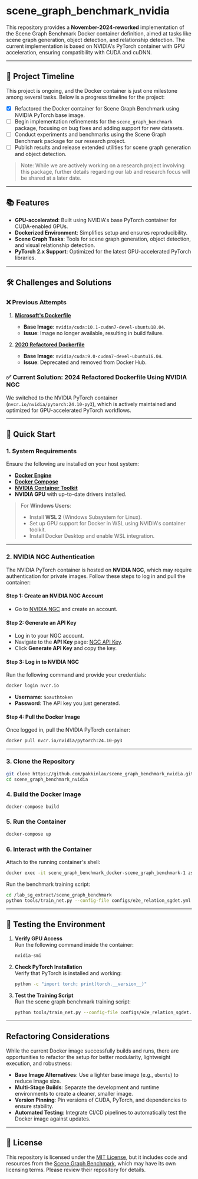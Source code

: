 # scene_graph_benchmark_nvidia

This repository provides a **November-2024-reworked** implementation of the Scene Graph Benchmark Docker container definition, aimed at tasks like scene graph generation, object detection, and relationship detection. The current implementation is based on NVIDIA's PyTorch container with GPU acceleration, ensuring compatibility with CUDA and cuDNN.

---

## 📅 Project Timeline

This project is ongoing, and the Docker container is just one milestone among several tasks. Below is a progress timeline for the project:

- [x] Refactored the Docker container for Scene Graph Benchmark using NVIDIA PyTorch base image.  
- [ ] Begin implementation refinements for the `scene_graph_benchmark` package, focusing on bug fixes and adding support for new datasets.  
- [ ] Conduct experiments and benchmarks using the Scene Graph Benchmark package for our research project.  
- [ ] Publish results and release extended utilities for scene graph generation and object detection.  

> Note: While we are actively working on a research project involving this package, further details regarding our lab and research focus will be shared at a later date.

---

## 📚 Features

- **GPU-accelerated**: Built using NVIDIA's base PyTorch container for CUDA-enabled GPUs.
- **Dockerized Environment**: Simplifies setup and ensures reproducibility.
- **Scene Graph Tasks**: Tools for scene graph generation, object detection, and visual relationship detection.
- **PyTorch 2.x Support**: Optimized for the latest GPU-accelerated PyTorch libraries.

---

## 🛠️ Challenges and Solutions

### ❌ Previous Attempts

1. **[Microsoft's Dockerfile](https://github.com/microsoft/scene_graph_benchmark/blob/main/docker/Dockerfile)**  
   - **Base Image**: `nvidia/cuda:10.1-cudnn7-devel-ubuntu18.04`.  
   - **Issue**: Image no longer available, resulting in build failure.

2. **[2020 Refactored Dockerfile](https://github.com/microsoft/scene_graph_benchmark/blob/main/docker/Dockerfile)**  
   - **Base Image**: `nvidia/cuda:9.0-cudnn7-devel-ubuntu16.04`.  
   - **Issue**: Deprecated and removed from Docker Hub.

### ✅ Current Solution: 2024 Refactored Dockerfile Using NVIDIA NGC

We switched to the NVIDIA PyTorch container (`nvcr.io/nvidia/pytorch:24.10-py3`), which is actively maintained and optimized for GPU-accelerated PyTorch workflows.

---

## 🚀 Quick Start

### 1. System Requirements

Ensure the following are installed on your host system:

- **[Docker Engine](https://docs.docker.com/engine/install)**  
- **[Docker Compose](https://docs.docker.com/compose/install)**  
- **[NVIDIA Container Toolkit](https://docs.nvidia.com/datacenter/cloud-native/container-toolkit/install-guide.html)**  
- **NVIDIA GPU** with up-to-date drivers installed.  

> For **Windows Users**:  
> - Install **WSL 2** (Windows Subsystem for Linux).  
> - Set up GPU support for Docker in WSL using NVIDIA's container toolkit.  
> - Install Docker Desktop and enable WSL integration.

---

### 2. NVIDIA NGC Authentication

The NVIDIA PyTorch container is hosted on **NVIDIA NGC**, which may require authentication for private images. Follow these steps to log in and pull the container:

#### Step 1: Create an NVIDIA NGC Account
- Go to [NVIDIA NGC](https://ngc.nvidia.com/signup) and create an account.

#### Step 2: Generate an API Key
- Log in to your NGC account.
- Navigate to the **API Key** page: [NGC API Key](https://ngc.nvidia.com/setup/api-key).
- Click **Generate API Key** and copy the key.

#### Step 3: Log in to NVIDIA NGC
Run the following command and provide your credentials:
```bash
docker login nvcr.io
```
- **Username**: `$oauthtoken`  
- **Password**: The API key you just generated.

#### Step 4: Pull the Docker Image
Once logged in, pull the NVIDIA PyTorch container:
```bash
docker pull nvcr.io/nvidia/pytorch:24.10-py3
```

---

### 3. Clone the Repository

```bash
git clone https://github.com/pakkinlau/scene_graph_benchmark_nvidia.git
cd scene_graph_benchmark_nvidia
```

### 4. Build the Docker Image

```bash
docker-compose build
```

### 5. Run the Container

```bash
docker-compose up
```

### 6. Interact with the Container

Attach to the running container's shell:
```bash
docker exec -it scene_graph_benchmark_docker-scene_graph_benchmark-1 zsh
```

Run the benchmark training script:
```bash
cd /lab_sg_extract/scene_graph_benchmark
python tools/train_net.py --config-file configs/e2e_relation_sgdet.yml
```

---

## 🧪 Testing the Environment

1. **Verify GPU Access**  
   Run the following command inside the container:
   ```bash
   nvidia-smi
   ```

2. **Check PyTorch Installation**  
   Verify that PyTorch is installed and working:
   ```bash
   python -c "import torch; print(torch.__version__)"
   ```

3. **Test the Training Script**  
   Run the scene graph benchmark training script:
   ```bash
   python tools/train_net.py --config-file configs/e2e_relation_sgdet.yml
   ```

---

## Refactoring Considerations

While the current Docker image successfully builds and runs, there are opportunities to refactor the setup for better modularity, lightweight execution, and robustness:

- **Base Image Alternatives**: Use a lighter base image (e.g., `ubuntu`) to reduce image size.  
- **Multi-Stage Builds**: Separate the development and runtime environments to create a cleaner, smaller image.  
- **Version Pinning**: Pin versions of CUDA, PyTorch, and dependencies to ensure stability.  
- **Automated Testing**: Integrate CI/CD pipelines to automatically test the Docker image against updates.  

---

## 📝 License

This repository is licensed under the [MIT License](LICENSE), but it includes code and resources from the [Scene Graph Benchmark](https://github.com/microsoft/scene_graph_benchmark), which may have its own licensing terms. Please review their repository for details.


